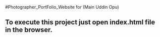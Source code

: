 #Photographer_PortFolio_Website for (Main Uddin Opu)


## To execute this project just open index.html file in the browser.
